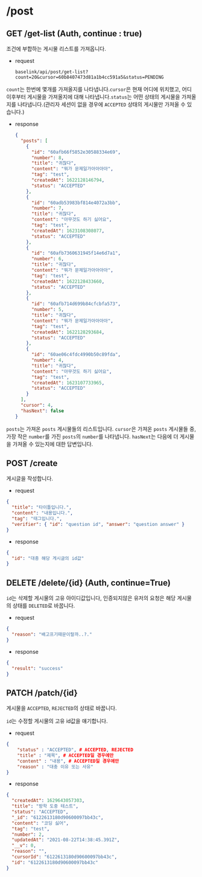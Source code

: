 # /post

## GET /get-list (Auth, continue : true)

조건에 부합하는 게시물 리스트를 가져옵니다.

- request

  ```
  baselink/api/post/get-list?count=20&cursor=60b8407473d81a1b4cc591a5&status=PENDING

  ```

`count`는 한번에 몇개를 가져올지를 나타냅니다.`cursor`은 현재 어디에 위치했고, 어디 이후부터 게시물을 가져올지에 대해 나타냅니다.`status`는 어떤 상태의 게시물을 가져올지를 나타냅니다.(관리자 세션이 없을 경우에 `ACCEPTED` 상태의 게시물만 가져올 수 있습니다.)

- response
  ```json
  {
    "posts": [
      {
        "id": "60afb66f5852e30588334e69",
        "number": 8,
        "title": "귀찮다",
        "content": "뭐가 문제일가아아아아",
        "tag": "test",
        "createdAt": 1622128146794,
        "status": "ACCEPTED"
      },
      {
        "id": "60adb53983bf814e4072a3bb",
        "number": 7,
        "title": "귀찮다",
        "content": "아무것도 하기 싫어요",
        "tag": "test",
        "createdAt": 1623108308077,
        "status": "ACCEPTED"
      },
      {
        "id": "60afb7360631945f14e6d7a1",
        "number": 6,
        "title": "귀찮다",
        "content": "뭐가 문제일가아아아아",
        "tag": "test",
        "createdAt": 1622128433660,
        "status": "ACCEPTED"
      },
      {
        "id": "60afb714d699b84cfcbfa573",
        "number": 5,
        "title": "귀찮다",
        "content": "뭐가 문제일가아아아아",
        "tag": "test",
        "createdAt": 1622128293684,
        "status": "ACCEPTED"
      },
      {
        "id": "60ae06c4fdc4990b50c89fda",
        "number": 4,
        "title": "귀찮다",
        "content": "아무것도 하기 싫어요",
        "tag": "test",
        "createdAt": 1623107733965,
        "status": "ACCEPTED"
      }
    ],
    "cursor": 4,
    "hasNext": false
  }
  ```

`posts`는 가져온 `posts` 게시물들의 리스트입니다.
`cursor`은 가져온 `posts` 게시물들 중, 가장 작은 `number`를 가진 `posts`의 `number`를 나타냅니다.
`hasNext`는 다음에 더 게시물을 가져올 수 있는지에 대한 답변입니다.

## POST /create

게시글을 작성합니다.

- request

```json
{
  "title": "타이틀입니다.",
  "content": "내용입니다.",
  "tag": "태그입니다.",
  "verifier": { "id": "question id", "answer": "question answer" }
}
```

- response

```json
{
  "id": "대충 해당 게시글의 id값"
}
```

## DELETE /delete/{id} (Auth, continue=True)

`id`는 삭제할 게시물의 고유 아이디값입니다, 인증되지않은 유저의 요청은 해당 게시물의 상태를 `DELETED`로 바꿉니다.

- request

```json
{
  "reason": "배고프기때문이랄까..?."
}
```

- response

```json
{
  "result": "success"
}
```

## PATCH /patch/{id}

게시물을 `ACCEPTED`, `REJECTED`의 상태로 바꿉니다.

`id`는 수정할 게시물의 고유 id값을 얘기합니다.

- request

```json
{
    "status" : "ACCEPTED", # ACCEPTED, REJECTED
    "title" : "제목", # ACCEPTED일 경우에만
    "content" : "내용", # ACCEPTED일 경우에만
    "reason" : "대충 이유 또는 사유"
}

```

- response

```json
{
  "createdAt": 1629643057303,
  "title": "방학 도중 테스트",
  "status": "ACCEPTED",
  "_id": "6122613180d90600097bb43c",
  "content": "코딩 싫어",
  "tag": "test",
  "number": 2,
  "updatedAt": "2021-08-22T14:38:45.391Z",
  "__v": 0,
  "reason": "",
  "cursorId": "6122613180d90600097bb43c",
  "id": "6122613180d90600097bb43c"
}
```
